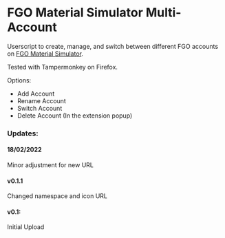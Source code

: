 # FGO Material Simulator Multi-Account
Userscript to create, manage, and switch between different FGO accounts on [FGO Material Simulator](http://fgosim.github.io/Material/).

Tested with Tampermonkey on Firefox.

Options:
- Add Account
- Rename Account
- Switch Account 
- Delete Account (In the extension popup)


### Updates:

#### 18/02/2022
Minor adjustment for new URL

#### v0.1.1
Changed namespace and icon URL

#### v0.1:
Initial Upload
